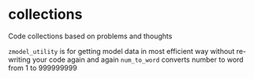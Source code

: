 # collections
Code collections based on problems and thoughts


`zmodel_utility` is for getting model data in most efficient way without re-writing your code again and again
`num_to_word` converts number to word from 1 to 999999999

